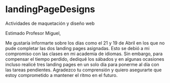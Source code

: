 # landingPageDesigns
Actividades de maquetación y diseño web 


Estimado Profesor Miguel,

Me gustaría informarte sobre los días como el 21 y 19 de Abril en los que no pude completar las dos landing pages asignadas. Esto se debió a mi compromiso con las clases  en mi academia de idiomas. Sin embargo, para compensar el tiempo perdido, dediqué los sábados y en algunas ocasiones incluso realicé tres landing pages en un solo día para ponerme al día con las tareas pendientes. Agradezco tu comprensión y quiero asegurarte que estoy comprometido a mantener el ritmo en el futuro.

